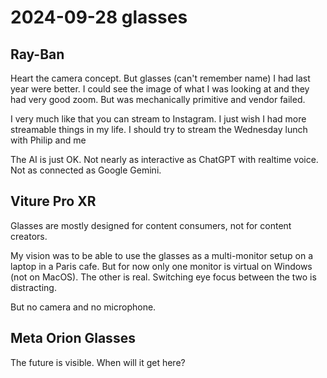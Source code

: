 # 2024-09-28 glasses

## Ray-Ban

Heart the camera concept. But glasses (can't remember name) I had last year were better. I could see the image of what I was looking at and they had very good zoom. But was mechanically primitive and vendor failed.

I very much like that you can stream to Instagram. I just wish I had more streamable things in my life. I should try to stream the Wednesday lunch with Philip and me

The AI is just OK. Not nearly as interactive as ChatGPT with realtime voice. Not as connected as Google Gemini.

## Viture Pro XR

Glasses are mostly designed for content consumers, not for content creators.

My vision was to be able to use the glasses as a multi-monitor setup on a laptop in a Paris cafe. But for now only one monitor is virtual on Windows (not on MacOS). The other is real. Switching eye focus between the two is distracting.

But no camera and no microphone.

## Meta Orion Glasses

The future is visible. When will it get here?


